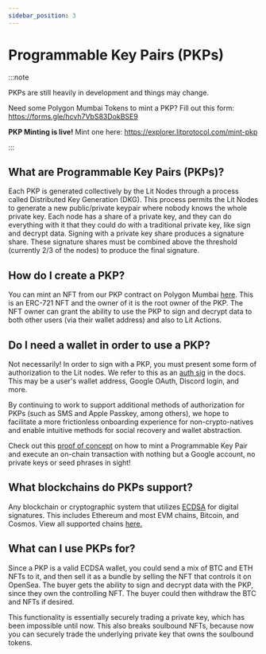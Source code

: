 ```yaml
---
sidebar_position: 3
---
```


# Programmable Key Pairs (PKPs)

:::note

PKPs are still heavily in development and things may change.

Need some Polygon Mumbai Tokens to mint a PKP? Fill out this form: https://forms.gle/hcvh7VbS83DokBSE9

**PKP Minting is live!**
Mint one here: https://explorer.litprotocol.com/mint-pkp

:::


## What are Programmable Key Pairs (PKPs)?

Each PKP is generated collectively by the Lit Nodes through a process called Distributed Key Generation (DKG). This process permits the Lit Nodes to generate a new public/private keypair where nobody knows the whole private key. Each node has a share of a private key, and they can do everything with it that they could do with a traditional private key, like sign and decrypt data. Signing with a private key share produces a signature share. These signature shares must be combined above the threshold (currently 2/3 of the nodes) to produce the final signature.

## How do I create a PKP?

You can mint an NFT from our PKP contract on Polygon Mumbai [here](https://explorer.litprotocol.com/mint-pkp). This is an ERC-721 NFT and the owner of it is the root owner of the PKP. The NFT owner can grant the ability to use the PKP to sign and decrypt data to both other users (via their wallet address) and also to Lit Actions.

## Do I need a wallet in order to use a PKP?

Not necessarily! In order to sign with a PKP, you must present some form of authorization to the Lit nodes. We refer to this as an [auth sig](/sdk/explanation/litactions/#authentication-helpers) in the docs. This may be a user's wallet address, Google OAuth, Discord login, and more. 

By continuing to work to support additional methods of authorization for PKPs (such as SMS and Apple Passkey, among others), we hope to facilitate a more frictionless onboarding experience for non-crypto-natives and enable intuitive methods for social recovery and wallet abstraction. 

Check out this [proof of concept](https://spark.litprotocol.com/wallet-abstraction-with-google-oauth/) on how to mint a Programmable Key Pair and execute an on-chain transaction with nothing but a Google account, no private keys or seed phrases in sight!

## What blockchains do PKPs support?

Any blockchain or cryptographic system that utilizes [ECDSA](https://blog.cloudflare.com/ecdsa-the-digital-signature-algorithm-of-a-better-internet/) for digital signatures. This includes Ethereum and most EVM chains, Bitcoin, and Cosmos. View all supported chains [here.](/Support/supportedChains#programmable-key-pairs)

## What can I use PKPs for?

Since a PKP is a valid ECDSA wallet, you could send a mix of BTC and ETH NFTs to it, and then sell it as a bundle by selling the NFT that controls it on OpenSea. The buyer gets the ability to sign and decrypt data with the PKP, since they own the controlling NFT. The buyer could then withdraw the BTC and NFTs if desired.

This functionality is essentially securely trading a private key, which has been impossible until now. This also breaks soulbound NFTs, because now you can securely trade the underlying private key that owns the soulbound tokens.
